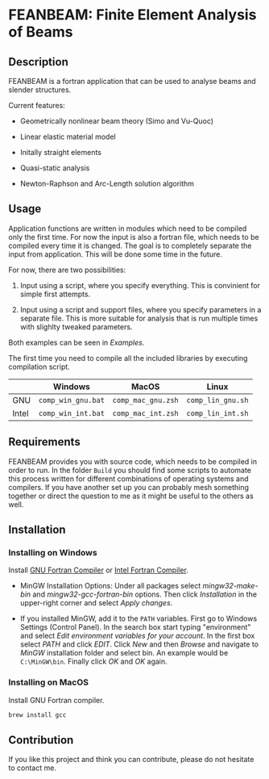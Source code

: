 # FEANBEAM: Finite Element Analysis of Beams## DescriptionFEANBEAM is a fortran application that can be used to analyse beams and slender structures.Current features:* Geometrically nonlinear beam theory (Simo and Vu-Quoc)* Linear elastic material model* Initally straight elements* Quasi-static analysis* Newton-Raphson and Arc-Length solution algorithm## UsageApplication functions are written in modules which need to be compiled only the first time. For now the input is also a fortran file, which needs to be compiled every time it is changed. The goal is to completely separate the input from application. This will be done some time in the future.For now, there are two possibilities:1. Input using a script, where you specify everything. This is convinient for simple first attempts.2. Input using a script and support files, where you specify parameters in a separate file. This is more suitable for analysis that is run multiple times with slighlty tweaked parameters.Both examples can be seen in *Examples*.The first time you need to compile all the included libraries by executing compilation script.|       | Windows            | MacOS              | Linux             ||-------|--------------------|--------------------|-------------------|| GNU   | `comp_win_gnu.bat` | `comp_mac_gnu.zsh` | `comp_lin_gnu.sh` || Intel | `comp_win_int.bat` | `comp_mac_int.zsh` | `comp_lin_int.sh` |## RequirementsFEANBEAM provides you with source code, which needs to be compiled in order to run. In the folder `Build` you should find some scripts to automate this process written for different combinations of operating systems and compilers. If you have another set up you can probably mesh something together or direct the question to me as it might be useful to the others as well.## Installation### Installing on WindowsInstall [GNU Fortran Compiler](https://gcc.gnu.org/wiki/GFortranBinaries) or [Intel Fortran Compiler](https://software.intel.com/content/www/us/en/develop/tools/compilers/fortran-compilers.html). * MinGW Installation Options: Under all packages select *mingw32-make-bin* and *mingw32-gcc-fortran-bin* options. Then click *Installation* in the upper-right corner and select *Apply changes*. * If you installed MinGW, add it to the `PATH` variables. First go to Windows Settings (Control Panel). In the search box start typing "environment" and select *Edit environment variables for your account*. In the first box select *PATH* and click *EDIT*. Click *New* and then *Browse* and navigate to *MinGW* installation folder and select bin. An example would be `C:\MinGW\bin`. Finally click *OK* and *OK* again.### Installing on MacOSInstall GNU Fortran compiler.``` zshbrew install gcc```## ContributionIf you like this project and think you can contribute, please do not hesitate to contact me.
